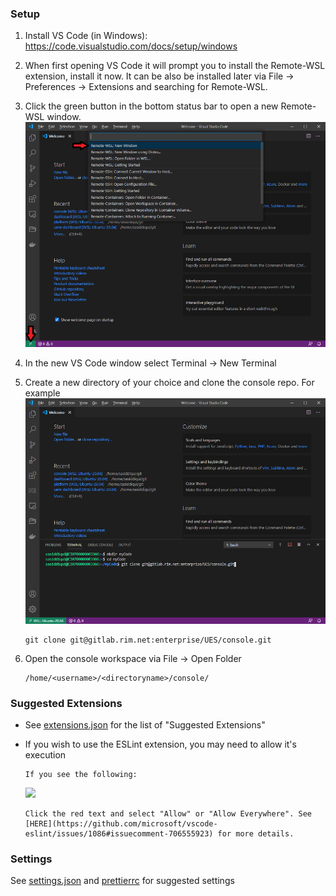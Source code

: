 ### Setup

1.  Install VS Code (in Windows): https://code.visualstudio.com/docs/setup/windows

2.  When first opening VS Code it will prompt you to install the Remote-WSL extension, install it now. It can be also be installed later via File -> Preferences -> Extensions and searching for Remote-WSL.

3.  Click the green button in the bottom status bar to open a new Remote-WSL window.
    ![](./.vscode/vsCodeRemoteWSL.png)

4.  In the new VS Code window select Terminal -> New Terminal

5.  Create a new directory of your choice and clone the console repo. For example
    ![](./.vscode/vsCodeNewTerminal.png)

    ```
    git clone git@gitlab.rim.net:enterprise/UES/console.git
    ```

6.  Open the console workspace via File -> Open Folder
    ```
    /home/<username>/<directoryname>/console/
    ```

### Suggested Extensions

- See [extensions.json](./.vscode/extensions.json) for the list of "Suggested Extensions"

- If you wish to use the ESLint extension, you may need to allow it's execution

      If you see the following:

  ![](https://user-images.githubusercontent.com/1931590/95657238-b5f5c880-0b13-11eb-8371-785b1b30b4cb.png)

      Click the red text and select "Allow" or "Allow Everywhere". See [HERE](https://github.com/microsoft/vscode-eslint/issues/1086#issuecomment-706555923) for more details.

### Settings

See [settings.json](./.vscode/settings.json) and [prettierrc](./.prettierrc) for suggested settings
